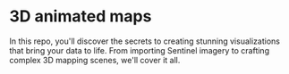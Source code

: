 # 3D animated maps
In this repo, you'll discover the secrets to creating stunning visualizations that bring your data to life. From importing Sentinel imagery to crafting complex 3D mapping scenes, we'll cover it all.
